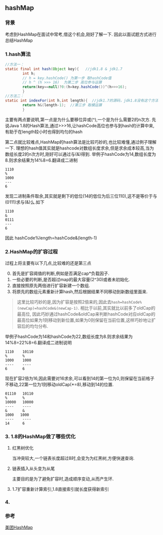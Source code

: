 ## hashMap

### 背景

考虑到HashMap在面试中常考,借这个机会,刚好了解一下. 因此以面试题方式进行总结HashMap

### 1.hash算法

```java
//方法一：
static final int hash(Object key){   //jdk1.8 & jdk1.7
        int h;
        // h = key.hashCode() 为第一步 取hashCode值
        // h ^ (h >>> 16)  为第二步 高位参与运算
        return(key==null)?0:(h=key.hashCode())^(h>>>16);
        }
//方法二：
static int indexFor(int h,int length){  //jdk1.7的源码，jdk1.8没有这个方法，但是实现原理一样的
        return h&(length-1);  //第三步 取模运算
        }
```

主要有两点要说明,第一点是为什么要移位异或(^),一个是为什么需要2的n次方. 先说Java 1.8的Hash算法,通过>>>16,让hashCode高位也参与到hash的计算中来,有助于在length较小时也得到均匀的hash

第二点就比较难点,HashMap的hash算法是比较巧妙的,也比较难懂,通过例子理解一下. 理想的hash值其实就是hashcode对数组长度求余,但是求余成本较高,当为数组长度2的n次方时,刚好可以通过与(&)得到. 举例子hashCode为14,数组长度为8.则求余结果为14%8=6.翻译成二进制

```
1110
%
1000
---
6
```

发现二进制条件取余,其实就是剩下的低位(14的低位为后三位110),这不是等价于与(0111)求与(&)么.如下

```
1110
&
0111
---
6
```

因此 hashCode%length=hashCode&(length-1)

### 2.HashMap的扩容过程

过程上将主要有以下几点,比较难的还是第三点

0. 首先是扩容阈值的判断,例如是否满足cap*负载因子.
1. 一些必要的判断,是否超过map的最大容量(2^30)或者未初始化.
2. 直接按照原先两倍进行扩容新建一个数组.
3. 将原先的数组元素重新计算hash,然后根据结果不同移动到新数组里面来.

> 这里比较巧妙的是,因为扩容是按照2倍来的,因此去`hash=hashCode%(newCap)=hashCode&(newCap-1)`. 相比于以前,其实就比以前多了oldCap的最高位, 因此巧妙通过hashCode&oldCap来判断hashCode对应oldCap的最高位如果为1则移动到新位置,如果为0则保留在当前位置,这样巧妙地让扩容后的均匀分布.

举例子hashCode为14和hashCode为22,数组长度为8.则求余结果为14%8=22%8=6.翻译成二进制说明

```
1110    10110
%       %
1000    1000
----    ----
6       6 
```

现在扩容2倍为16,因此需要对16求余,可以看到14的第一位为0,则保留在当前格子不移动,22第一位为1则移动oldCap(*=8),移动到14的位置.

```
01110   10110
%       %
10000   10000
----    ----
&       &
1000   1000
----    ----
14      6 
```

### 3. 1.8的HashMap做了哪些优化

1. 红黑树优化

   当冲突较大,一个链表长度超过8时,会变为为红黑树,方便快速查询.

2. 链表插入从头变为从尾

   主要目的是为了避免扩容时,造成顺序变动,从而产生环.
3. 1.7扩容重新计算索引,1.8直接索引就长度获得新索引

### 4.

### 参考

[美团HashMap](https://tech.meituan.com/2016/06/24/java-hashmap.html)